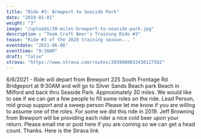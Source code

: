 ```yaml
---
title: "Ride #3: Brewport to Seaside Park"
date: "2019-01-01"
weight: "3"
image: "/uploads/30-miles-brewport-to-seaside-park.jpg"
description : "Team Craft Beer's Training Ride #3"
tease: "Ride #3 of the 2020 training season... " 
eventdate: "2021-06-06"
eventtime: "9:30AM"
draft: "false"
strava: "https://www.strava.com/routes/2839980033438127562"
---
```


6/6/2021 - Ride will depart from Brewport 225 South Frontage Rd Bridgeport at 9:30AM and will go to Silver Sands Beach park Beach in Milford and back thru Seaside Park. Approximately 30 miles. We would like to see if we can get a few people to fill some roles on the ride. Lead Person, mid group support and a sweep person Please let me know if you are willing to assume one of the roles. For some we did this ride in 2019. Jeff Browning from Brewport will be providing each rider a nice cold beer upon your return. Please email me or post here if you are coming so we can get a head count. Thanks.
Here is the Strava link  